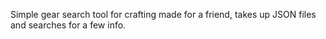 Simple gear search tool for crafting made for a friend, takes up JSON files and searches for a few info.